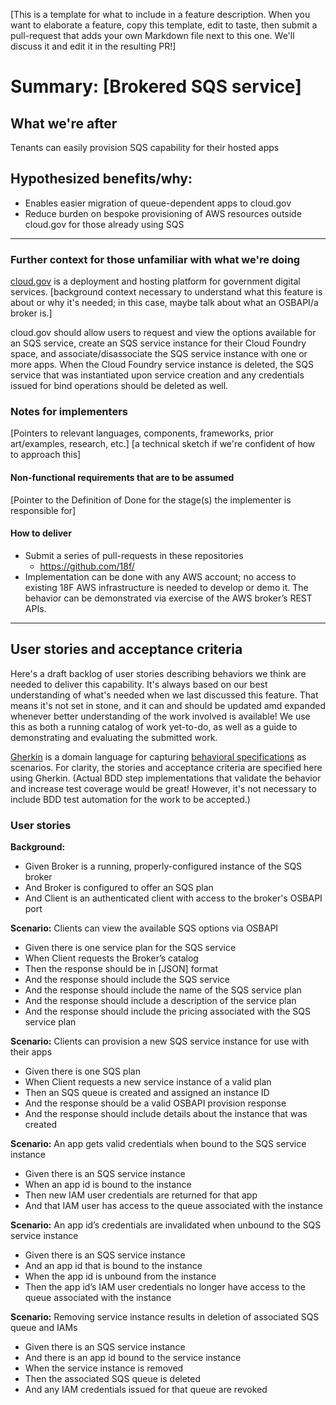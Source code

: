 [This is a template for what to include in a feature description. When you want to elaborate a feature, copy this template, edit to taste, then submit a pull-request that adds your own Markdown file next to this one. We'll discuss it and edit it in the resulting PR!]

# Summary: [Brokered SQS service]

## What we're after
Tenants can easily provision SQS capability for their hosted apps

## Hypothesized benefits/why:
- Enables easier migration of queue-dependent apps to cloud.gov
- Reduce burden on bespoke provisioning of AWS resources outside cloud.gov for those already using SQS

---
 
### Further context for those unfamiliar with what we're doing

[cloud.gov](https://cloud.gov) is a deployment and hosting platform for government digital services. [background context necessary to understand what this feature is about or why it's needed; in this case, maybe talk about what an OSBAPI/a broker is.]

cloud.gov should allow users to request and view the options available for an SQS service, create an SQS service instance for their Cloud Foundry space, and associate/disassociate the SQS service instance with one or more apps. When the Cloud Foundry service instance is deleted, the SQS service that was instantiated upon service creation and any credentials issued for bind operations should be deleted as well.

### Notes for implementers
[Pointers to relevant languages, components, frameworks, prior art/examples, research, etc.]
[a technical sketch if we're confident of how to approach this]

#### Non-functional requirements that are to be assumed
[Pointer to the Definition of Done for the stage(s) the implementer is responsible for]

#### How to deliver
- Submit a series of pull-requests in these repositories
  - https://github.com/18f/<reponame>
- Implementation can be done with any AWS account; no access to existing 18F AWS infrastructure is needed to develop or demo it. The behavior can be demonstrated via exercise of the AWS broker’s REST APIs.

---

## User stories and acceptance criteria

Here's a draft backlog of user stories describing behaviors we think are needed to deliver this capability. It's always based on our best understanding of what's needed when we last discussed this feature. That means it's not set in stone, and it can and should be updated amd expanded whenever better understanding of the work involved is available! We use this as both a running catalog of work yet-to-do, as well as a guide to demonstrating and evaluating the submitted work. 

[Gherkin](https://en.wikipedia.org/wiki/Cucumber_(software)#Gherkin_language) is a domain language for capturing [behavioral specifications](https://en.wikipedia.org/wiki/Behavior-driven_development#Behavioral_specifications) as scenarios. For clarity, the stories and acceptance criteria are specified here using Gherkin. (Actual BDD step implementations that validate the behavior and increase test coverage would be great! However, it's not necessary to include BDD test automation for the work to be accepted.)

### User stories
**Background:**

- Given Broker is a running, properly-configured instance of the SQS broker
- And Broker is configured to offer an SQS plan
- And Client is an authenticated client with access to the broker's OSBAPI port

**Scenario:** Clients can view the available SQS options via OSBAPI

- Given there is one service plan for the SQS service
- When Client requests the Broker’s catalog
- Then the response should be in [JSON] format
- And the response should include the SQS service
- And the response should include the name of the SQS service plan
- And the response should include a description of the service plan
- And the response should include the pricing associated with the SQS service plan

**Scenario:** Clients can provision a new SQS service instance for use with their apps

- Given there is one SQS plan
- When Client requests a new service instance of a valid plan
- Then an SQS queue is created and assigned an instance ID
- And the response should be a valid OSBAPI provision response
- And the response should include details about the instance that was created

**Scenario:** An app gets valid credentials when bound to the SQS service instance

- Given there is an SQS service instance
- When an app id is bound to the instance
- Then new IAM user credentials are returned for that app
- And that IAM user has access to the queue associated with the instance

**Scenario:** An app id’s credentials are invalidated when unbound to the SQS service instance

- Given there is an SQS service instance
- And an app id that is bound to the instance
- When the app id is unbound from the instance
- Then the app id’s IAM user credentials no longer have access to the queue associated with the instance

**Scenario:** Removing service instance results in deletion of associated SQS queue and IAMs

- Given there is an SQS service instance
- And there is an app id bound to the service instance
- When the service instance is removed
- Then the associated SQS queue is deleted
- And any IAM credentials issued for that queue are revoked


